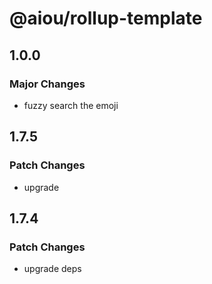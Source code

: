 # @aiou/rollup-template

## 1.0.0

### Major Changes

- fuzzy search the emoji

## 1.7.5

### Patch Changes

- upgrade

## 1.7.4

### Patch Changes

- upgrade deps
